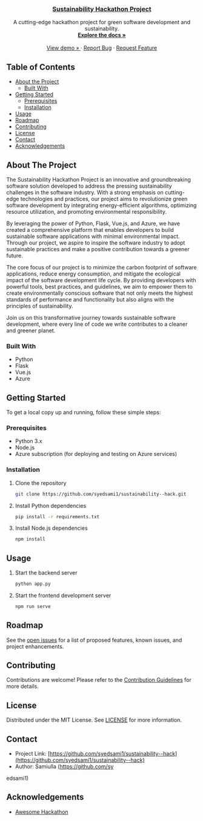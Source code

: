 <p align="center">
  <a href="https://github.com/syedsami1/sustainability--hack">
    <h3 align="center">Sustainability Hackathon Project</h3>
  </a>
  
  <p align="center">
    A cutting-edge hackathon project for green software development and sustainability.
    <br />
    <a href="https://github.com/syedsami1/sustainability--hack/blob/main/GSD%20Documentation.docx">
      <strong>Explore the docs »</strong>
    </a>
    <br />
    <br />
    <a href="https://github.com/syedsami1/sustainability--hack/blob/main/bandicam%202023-05-20%2019-20-32-260.mp4">
      View demo »
    </a>
    ·
    <a href="https://github.com/syedsami1/sustainability--hack/issues">Report Bug</a>
    ·
    <a href="https://github.com/syedsami1/sustainability--hack/issues">Request Feature</a>
  </p>
</p>

## Table of Contents

- [About the Project](#about-the-project)
  - [Built With](#built-with)
- [Getting Started](#getting-started)
  - [Prerequisites](#prerequisites)
  - [Installation](#installation)
- [Usage](#usage)
- [Roadmap](#roadmap)
- [Contributing](#contributing)
- [License](#license)
- [Contact](#contact)
- [Acknowledgements](#acknowledgements)

## About The Project
The Sustainability Hackathon Project is an innovative and groundbreaking software solution developed to address the pressing sustainability challenges in the software industry. With a strong emphasis on cutting-edge technologies and practices, our project aims to revolutionize green software development by integrating energy-efficient algorithms, optimizing resource utilization, and promoting environmental responsibility.

By leveraging the power of Python, Flask, Vue.js, and Azure, we have created a comprehensive platform that enables developers to build sustainable software applications with minimal environmental impact. Through our project, we aspire to inspire the software industry to adopt sustainable practices and make a positive contribution towards a greener future.

The core focus of our project is to minimize the carbon footprint of software applications, reduce energy consumption, and mitigate the ecological impact of the software development life cycle. By providing developers with powerful tools, best practices, and guidelines, we aim to empower them to create environmentally conscious software that not only meets the highest standards of performance and functionality but also aligns with the principles of sustainability.

Join us on this transformative journey towards sustainable software development, where every line of code we write contributes to a cleaner and greener planet.


### Built With

- Python
- Flask
- Vue.js
- Azure

## Getting Started

To get a local copy up and running, follow these simple steps:

### Prerequisites

- Python 3.x
- Node.js
- Azure subscription (for deploying and testing on Azure services)

### Installation

1. Clone the repository
   ```sh
   git clone https://github.com/syedsami1/sustainability--hack.git
   ```
2. Install Python dependencies
   ```sh
   pip install -r requirements.txt
   ```
3. Install Node.js dependencies
   ```sh
   npm install
   ```

## Usage

1. Start the backend server
   ```sh
   python app.py
   ```
2. Start the frontend development server
   ```sh
   npm run serve
   ```

## Roadmap

See the [open issues](https://github.com/syedsami1/sustainability--hack/issues) for a list of proposed features, known issues, and project enhancements.

## Contributing

Contributions are welcome! Please refer to the [Contribution Guidelines](CONTRIBUTING.md) for more details.

## License

Distributed under the MIT License. See [LICENSE](LICENSE) for more information.

## Contact

- Project Link: [https://github.com/syedsami1/sustainability--hack](https://github.com/syedsami1/sustainability--hack)
- Author: Samiulla (https://github.com/sy

edsami1)

## Acknowledgements

- [Awesome Hackathon](https://awesomehackathon.com)
